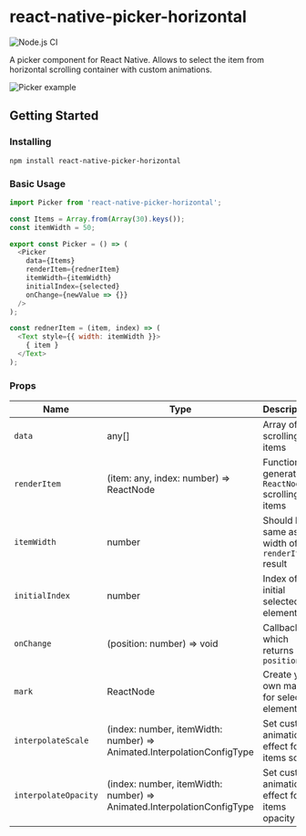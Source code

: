 # react-native-picker-horizontal
![Node.js CI](https://github.com/andrey-sh/react-native-picker-horizontal/actions/workflows/nodejs.yml/badge.svg)

A picker component for React Native. Allows to select the item from horizontal scrolling container with custom animations.

![Picker example](https://github.com/andrey-sh/react-native-picker-horizontal/blob/master/screen1.gif)

## Getting Started

### Installing

```
npm install react-native-picker-horizontal
```

### Basic Usage

```js
import Picker from 'react-native-picker-horizontal';

const Items = Array.from(Array(30).keys());
const itemWidth = 50;

export const Picker = () => (
  <Picker
    data={Items}
    renderItem={rednerItem}
    itemWidth={itemWidth}
    initialIndex={selected}
    onChange={newValue => {}}
  />
);

const rednerItem = (item, index) => (
  <Text style={{ width: itemWidth }}>
    { item }
  </Text>
);
```

### Props

| Name                  | Type                    | Description                                                                                                                                                                                                                                                                                                                                                                                                                                                                                             | Details                  |
| ----------------------|------------------------ | -------------------------------------------------------------------------------------------------------- | ------------------------ |
| `data`                | any[]                   | Array of scrolling items  | **Required**
| `renderItem`          | (item: any, index: number) => ReactNode | Function generates `ReactNode` scrolling items  | **Required**
| `itemWidth`           | number                  | Should be same as width of `renderItem` result  | **Required**
| `initialIndex`        | number                  | Index of initial selected element
| `onChange`            | (position: number) => void | Callback which returns new `position`
| `mark`                | ReactNode               | Create your own mark for selected element
| `interpolateScale`    | (index: number, itemWidth: number) => Animated.InterpolationConfigType | Set custom animation effect for items scale
| `interpolateOpacity`  | (index: number, itemWidth: number) => Animated.InterpolationConfigType | Set custom animation effect for items opacity

